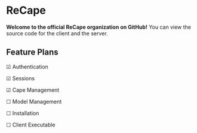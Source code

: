 # ReCape
**Welcome to the official ReCape organization on GitHub!** You can view the source code for the client and the server.

## Feature Plans
☑ Authentication

☑ Sessions

☑ Cape Management

☐ Model Management

☐ Installation

☐ Client Executable
